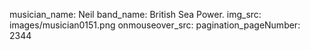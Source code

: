 musician_name: Neil
band_name: British Sea Power.
img_src: images/musician0151.png
onmouseover_src: 
pagination_pageNumber: 2344